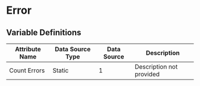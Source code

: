 # Error

### 

## Variable Definitions

| Attribute Name|Data Source Type|Data Source|Description|
| --- | --- | --- | --- |
|Count Errors|Static|1|Description not provided|



